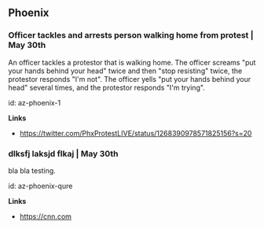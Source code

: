 ## Phoenix

### Officer tackles and arrests person walking home from protest | May 30th

An officer tackles a protestor that is walking home. The officer screams "put your hands behind your head" twice and then "stop resisting" twice, the protestor responds "I'm not". The officer yells "put your hands behind your head" several times, and the protestor responds "I'm trying".

id: az-phoenix-1

**Links**

* https://twitter.com/PhxProtestLIVE/status/1268390978571825156?s=20


### dlksfj laksjd flkaj | May 30th

bla bla testing.

id: az-phoenix-qure

**Links**

* https://cnn.com
